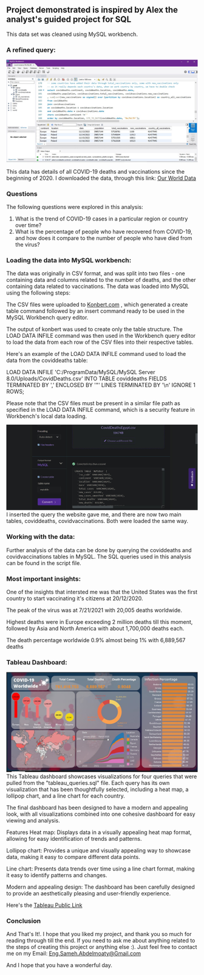 ## Project demonstrated is inspired by Alex the analyst's guided project for SQL 

This data set was cleaned using MySQL workbench.

### A refined query:

![Workbench](workbench.jpg "Workbench")

This data has details of all COVID-19 deaths and vaccinations since the beginning of 2020. 
I downloaded the data, through this link:
[Our World Data](https://ourworldindata.org/covid-deaths)



### Questions
The following questions were explored in this analysis:
1. What is the trend of COVID-19 cases in a particular region or country over time?
2. What is the percentage of people who have recovered from COVID-19, and how does it compare to the number of people who have died from the virus?

### Loading the data into MySQL workbench:

The data was originally in CSV format, and was split into two files - one containing data and columns related to the number of deaths, and the other containing data related to vaccinations. The data was loaded into MySQL using the following steps:

The CSV files were uploaded to [Konbert.com](konbert.com)
, which generated a create table command followed by an insert command ready to be used in the MySQL Workbench query editor.

The output of konbert was used to create only the table structure. The LOAD DATA INFILE command was then used in the Workbench query editor to load the data from each row of the CSV files into their respective tables.

Here's an example of the LOAD DATA INFILE command used to load the data from the coviddeaths table:

LOAD DATA INFILE 'C:/ProgramData/MySQL/MySQL Server 8.0/Uploads/CovidDeaths.csv' 
INTO TABLE coviddeaths
FIELDS TERMINATED BY ',' 
ENCLOSED BY '"'
LINES TERMINATED BY '\n'
IGNORE 1 ROWS;

Please note that the CSV files must be present in a similar file path as specified in the LOAD DATA INFILE command, which is a security feature in Workbench's local data loading.

![konbert](konbert.jpg "konbert")
I inserted the query the website gave me, and there are now two main tables, coviddeaths, covidvaccinations. Both were loaded the same way.

### Working with the data:
Further analysis of the data can be done by querying the coviddeaths and covidvaccinations tables in MySQL. The SQL queries used in this analysis can be found in the script file.

### Most important insights:

One of the insights that intersted me was that the United States was the first country to start vaccinating it's citizens at 20/12/2020.

The peak of the virus was at 7/21/2021 with 20,005 deaths worldwide.

Highest deaths were in Europe exceeding 2 million deaths till this moment, followed by Asia and North America with about 1,700,000 deaths each.

The death percentage worldwide 0.9% almost being 1% with 6,889,567 deaths 

### Tableau Dashboard:

![dashboard](Dashboard3.jpg "dashboard")
This Tableau dashboard showcases visualizations for four queries that were pulled from the "tableau_queries.sql" file. Each query has its own visualization that has been thoughtfully selected, including a heat map, a lollipop chart, and a line chart for each country.

The final dashboard has been designed to have a modern and appealing look, with all visualizations combined into one cohesive dashboard for easy viewing and analysis.

Features
Heat map: Displays data in a visually appealing heat map format, allowing for easy identification of trends and patterns.

Lollipop chart: Provides a unique and visually appealing way to showcase data, making it easy to compare different data points.

Line chart: Presents data trends over time using a line chart format, making it easy to identify patterns and changes.

Modern and appealing design: The dashboard has been carefully designed to provide an aesthetically pleasing and user-friendly experience.

Here's the [Tableau Public Link](https://public.tableau.com/app/profile/sameh.hasan/viz/Covid-19Analysis_16814255792100/Dashboard3)


### Conclusion

And That's It!. I hope that you liked my project, and thank you so much for reading through till the end. If you need to ask me about anything related to the steps of creating this project or anything else :). Just feel free to contact me on my Email: Eng.Sameh.Abdelmoaty@Gmail.com

And I hope that you have a wonderful day.
